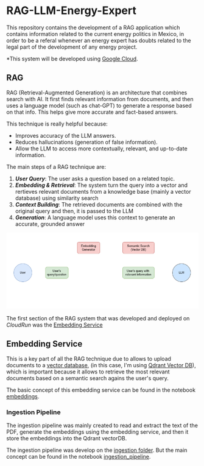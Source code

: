 # RAG-LLM-Energy-Expert

This repository contains the development of a RAG application which contains information related to the current energy politics in Mexico, in order to be a referal whenever an energy expert has doubts related to the legal part of the development of any energy project.

*This system will be developed using [Google Cloud](https://cloud.google.com/?hl=en).

## RAG

RAG (Retrieval-Augmented Generation) is an architecture that combines search with AI. It  first finds relevant information from documents, and then uses a language model (such as chat-GPT) to generate a response based on that info. This helps give more accurate and fact-based answers.

This technique is really helpful because:

- Improves accuracy of the LLM answers.
- Reduces hallucinations (generation of false information).
- Allow the LLM to access more contextually, relevant, and up-to-date information.

The main steps of a RAG technique are:

1. ***User Query***: The user asks a question based on a related topic.
2. ***Embedding & Retrieval***: The system turn the query into a vector and rertieves relevant documents from a knowledge base (mainly a vector database) using similarity search
3. ***Context Building***: The retrieved documents are combined with the original query and then, it is passed to the LLM
4. ***Generation***: A language model uses this context to generate an accurate, grounded answer


![](docs/images/RAG-LLM-steps.png)

The first section of the RAG system that was developed and deployed on *CloudRun* was the [Embedding Service](rag_llm_energy_expert/services/embeddings)

## Embedding Service

This is a key part of all the RAG technique due to allows to upload documents to a [vector database](https://qdrant.tech/articles/what-is-a-vector-database/), (in this case, I'm using  [Qdrant Vector DB](https://qdrant.tech/documentation/)), which is important because it allows to retrieve the most relevant documents based on a semantic search agains the user's query.

The basic concept of this embedding service can be found in the notebook [embeddings](notebooks/embeddings.ipynb). 

### Ingestion Pipeline

The ingestion pipeline was mainly created to read and extract the text of the PDF, generate the embeddings using the embedding service, and then it store the embeddings into the Qdrant vectorDB.

The ingestion pipeline was develop on the [ingestion folder](rag_llm_energy_expert/services/ingestion). But the main concept can be found in the notebook [ingestion_pipeline](notebooks/ingestion_pipeline.ipynb).